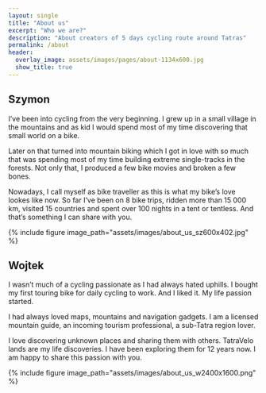 ```yaml
---
layout: single
title: "About us"
excerpt: "Who we are?"
description: "About creators of 5 days cycling route around Tatras"
permalink: /about
header:
  overlay_image: assets/images/pages/about-1134x600.jpg
  show_title: true
---
```


## Szymon

I’ve been into cycling from the very beginning. I grew up in a small village in the mountains and as kid I would spend most of my time discovering that small world on a bike.

Later on that turned into mountain biking which I got in love with so much that was spending most of my time building extreme single-tracks in the forests. Not only that, I produced a few bike movies and broken a few bones.

Nowadays, I call myself as bike traveller as this is what my bike’s love lookes like now. So far I’ve been on 8 bike trips, ridden more than 15 000 km, visited 15 countries and spent over 100 nights in a tent or tentless. And that’s something I can share with you.

{% include figure image_path="assets/images/about_us_sz600x402.jpg" %}

## Wojtek

I wasn’t much of a cycling passionate as I had always hated uphills. I bought my first touring bike for daily cycling to work. And I liked it. My life passion started.

I had always loved maps, mountains and navigation gadgets. I am a licensed mountain guide, an incoming tourism professional, a sub-Tatra region lover.

I love discovering unknown places and sharing them with others. TatraVelo lands are my life discoveries. I have been exploring them for 12 years now.
I am happy to share this passion with you.

{% include figure image_path="assets/images/about_us_w2400x1600.png" %}
